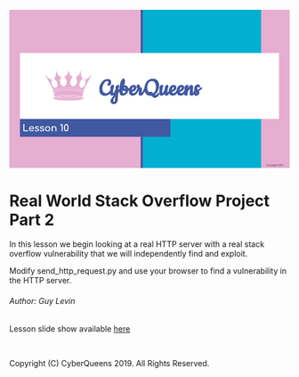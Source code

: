
![Opening Slide](lesson_10_opening_slide.png?raw=true "Lesson 10 opening slide")

# Real World Stack Overflow Project Part 2

In this lesson we begin looking at a real HTTP server with a real stack overflow vulnerability that we will independently find and exploit.

Modify send_http_request.py and use your browser to find a vulnerability in the HTTP server.

###### Author: Guy Levin

Lesson slide show available [here](https://docs.google.com)


&nbsp;
&nbsp;

Copyright (C) CyberQueens 2019. All Rights Reserved.